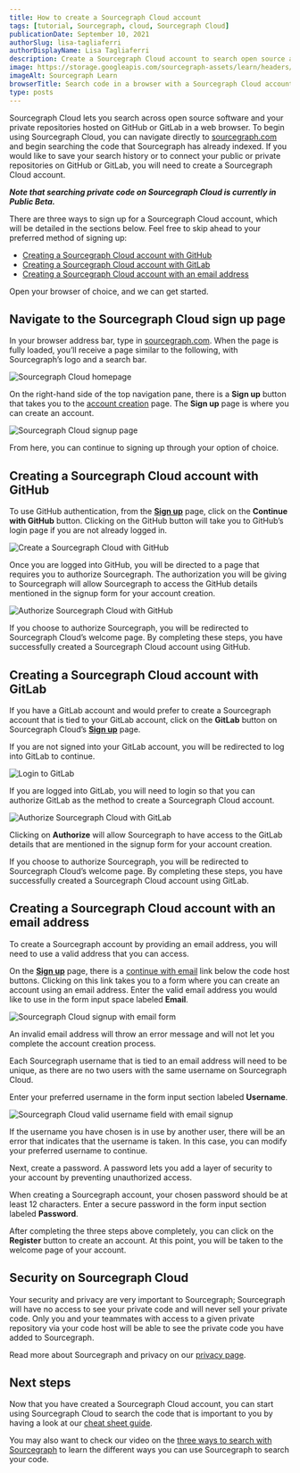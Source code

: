 ```yaml
---
title: How to create a Sourcegraph Cloud account
tags: [tutorial, Sourcegraph, cloud, Sourcegraph Cloud]
publicationDate: September 10, 2021
authorSlug: lisa-tagliaferri
authorDisplayName: Lisa Tagliaferri
description: Create a Sourcegraph Cloud account to search open source and private repos
image: https://storage.googleapis.com/sourcegraph-assets/learn/headers/sourcegraph-learn-03.png
imageAlt: Sourcegraph Learn
browserTitle: Search code in a browser with a Sourcegraph Cloud account
type: posts
---
```


Sourcegraph Cloud lets you search across open source software and your private repositories hosted on GitHub or GitLab in a web browser. To begin using Sourcegraph Cloud, you can navigate directly to [sourcegraph.com](https://sourcegraph.com) and begin searching the code that Sourcegraph has already indexed. If you would like to save your search history or to connect your public or private repositories on GitHub or GitLab, you will need to create a Sourcegraph Cloud account.

**_Note that searching private code on Sourcegraph Cloud is currently in Public Beta._**

There are three ways to sign up for a Sourcegraph Cloud account, which will be detailed in the sections below. Feel free to skip ahead to your preferred method of signing up:

* [Creating a Sourcegraph Cloud account with GitHub](#creating-a-sourcegraph-cloud-account-with-github)
* [Creating a Sourcegraph Cloud account with GitLab](#creating-a-sourcegraph-cloud-account-with-gitlab)
* [Creating a Sourcegraph Cloud account with an email address](#creating-a-sourcegraph-cloud-account-with-an-email-address)

Open your browser of choice, and we can get started.

## Navigate to the Sourcegraph Cloud sign up page

In your browser address bar, type in [sourcegraph.com](https://sourcegraph.com). When the page is fully loaded, you’ll receive a page similar to the following, with Sourcegraph’s logo and a search bar.

![Sourcegraph Cloud homepage](https://storage.googleapis.com/sourcegraph-assets/learn/tutorial-images/sourcegraph-cloud-landing.png)

On the right-hand side of the top navigation pane, there is a **Sign up** button that takes you to the [account creation](https://sourcegraph.com/sign-up) page. The **Sign up** page is where you can create an account.

![Sourcegraph Cloud signup page](https://storage.googleapis.com/sourcegraph-assets/learn/tutorial-images/sourcegraph-cloud-signup-landing.png)

From here, you can continue to signing up through your option of choice.

## Creating a Sourcegraph Cloud account with GitHub

To use GitHub authentication, from the **[Sign up](https://sourcegraph.com/sign-up)** page, click on the **Continue with GitHub** button. Clicking on the GitHub button will take you to GitHub’s login page if you are not already logged in.

![Create a Sourcegraph Cloud with GitHub](https://storage.googleapis.com/sourcegraph-assets/learn/tutorial-images/github-login-to-access-sourcegraph.png)

Once you are logged into GitHub, you will be directed to a page that requires you to authorize Sourcegraph. The authorization you will be giving to Sourcegraph will allow Sourcegraph to access the GitHub details mentioned in the signup form for your account creation. 

![Authorize Sourcegraph Cloud with GitHub](https://storage.googleapis.com/sourcegraph-assets/learn/tutorial-images/authorise-sourcegraph-on-github.png)

If you choose to authorize Sourcegraph, you will be redirected to Sourcegraph Cloud’s welcome page. By completing these steps, you have successfully created a Sourcegraph Cloud account using GitHub.

## Creating a Sourcegraph Cloud account with GitLab

If you have a GitLab account and would prefer to create a Sourcegraph account that is tied to your GitLab account, click on the **GitLab** button on Sourcegraph Cloud’s **[Sign up](https://sourcegraph.com/sign-up)** page.

If you are not signed into your GitLab account, you will be redirected to log into GitLab to continue.

![Login to GitLab](https://storage.googleapis.com/sourcegraph-assets/learn/tutorial-images/gitlab-login.png)

If you are logged into GitLab, you will need to login so that you can authorize GitLab as the method to create a Sourcegraph Cloud account.

![Authorize Sourcegraph Cloud with GitLab](https://storage.googleapis.com/sourcegraph-assets/learn/tutorial-images/authorize-sourcegraph-on-gitlab.png)

Clicking on **Authorize** will allow Sourcegraph to have access to the GitLab details that are mentioned in the signup form for your account creation.

If you choose to authorize Sourcegraph, you will be redirected to Sourcegraph Cloud’s welcome page. By completing these steps, you have successfully created a Sourcegraph Cloud account using GitLab.

## Creating a Sourcegraph Cloud account with an email address

To create a Sourcegraph account by providing an email address, you will need to use a valid address that you can access. 

On the **[Sign up](https://sourcegraph.com/sign-up)** page, there is a [continue with email](https://sourcegraph.com/sign-up?showEmail=true) link below the code host buttons. Clicking on this link takes you to a form where you can create an account using an email address. Enter the valid email address you would like to use in the form input space labeled **Email**.

![Sourcegraph Cloud signup with email form](https://storage.googleapis.com/sourcegraph-assets/learn/tutorial-images/sourcegraph-cloud-signup-email-field.png)

An invalid email address will throw an error message and will not let you complete the account creation process.

Each Sourcegraph username that is tied to an email address will need to be unique, as there are no two users with the same username on Sourcegraph Cloud.

Enter your preferred username in the form input section labeled **Username**.

![Sourcegraph Cloud valid username field with email signup](https://storage.googleapis.com/sourcegraph-assets/learn/tutorial-images/username-field-sourcegraph-signup-form.png)

If the username you have chosen is in use by another user, there will be an error that indicates that the username is taken. In this case, you can modify your preferred username to continue.

Next, create a password. A password lets you add a layer of security to your account by preventing unauthorized access.

When creating a Sourcegraph account, your chosen password should be at least 12 characters. Enter a secure password in the form input section labeled **Password**.

After completing the three steps above completely, you can click on the **Register** button to create an account. At this point, you will be taken to the welcome page of your account.

## Security on Sourcegraph Cloud

Your security and privacy are very important to Sourcegraph; Sourcegraph will have no access to see your private code and will never sell your private code. Only you and your teammates with access to a given private repository via your code host will be able to see the private code you have added to Sourcegraph.

Read more about Sourcegraph and privacy on our [privacy page](https://about.sourcegraph.com/privacy/).

## Next steps

Now that you have created a Sourcegraph Cloud account, you can start using Sourcegraph Cloud to search the code that is important to you by having a look at our [cheat sheet guide](/how-to-search-code-with-sourcegraph-a-cheat-sheet).

You may also want to check our video on the [three ways to search with Sourcegraph](/three-ways-to-search-code-with-sourcegraph) to learn the different ways you can use Sourcegraph to search your code.
